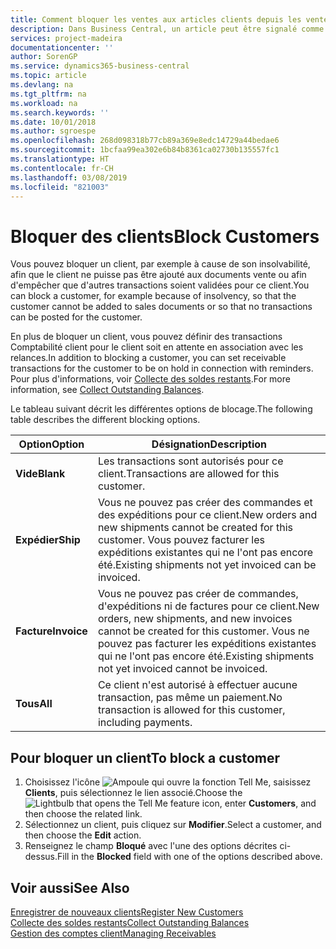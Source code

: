 ```yaml
---
title: Comment bloquer les ventes aux articles clients depuis les ventes ou les achats
description: Dans Business Central, un article peut être signalé comme bloqué pour la vente, bloqué pour l'achat ou bloqué dans tous les cas.
services: project-madeira
documentationcenter: ''
author: SorenGP
ms.service: dynamics365-business-central
ms.topic: article
ms.devlang: na
ms.tgt_pltfrm: na
ms.workload: na
ms.search.keywords: ''
ms.date: 10/01/2018
ms.author: sgroespe
ms.openlocfilehash: 268d098318b77cb89a369e8edc14729a44bedae6
ms.sourcegitcommit: 1bcfaa99ea302e6b84b8361ca02730b135557fc1
ms.translationtype: HT
ms.contentlocale: fr-CH
ms.lasthandoff: 03/08/2019
ms.locfileid: "821003"
---
```

# <a name="block-customers"></a><span data-ttu-id="35926-103">Bloquer des clients</span><span class="sxs-lookup"><span data-stu-id="35926-103">Block Customers</span></span>
<span data-ttu-id="35926-104">Vous pouvez bloquer un client, par exemple à cause de son insolvabilité, afin que le client ne puisse pas être ajouté aux documents vente ou afin d'empêcher que d'autres transactions soient validées pour ce client.</span><span class="sxs-lookup"><span data-stu-id="35926-104">You can block a customer, for example because of insolvency, so that the customer cannot be added to sales documents or so that no transactions can be posted for the customer.</span></span>

<span data-ttu-id="35926-105">En plus de bloquer un client, vous pouvez définir des transactions Comptabilité client pour le client soit en attente en association avec les relances.</span><span class="sxs-lookup"><span data-stu-id="35926-105">In addition to blocking a customer, you can set receivable transactions for the customer to be on hold in connection with reminders.</span></span> <span data-ttu-id="35926-106">Pour plus d'informations, voir [Collecte des soldes restants](receivables-collect-outstanding-balances.md).</span><span class="sxs-lookup"><span data-stu-id="35926-106">For more information, see [Collect Outstanding Balances](receivables-collect-outstanding-balances.md).</span></span>   

<span data-ttu-id="35926-107">Le tableau suivant décrit les différentes options de blocage.</span><span class="sxs-lookup"><span data-stu-id="35926-107">The following table describes the different blocking options.</span></span>  

|<span data-ttu-id="35926-108">Option</span><span class="sxs-lookup"><span data-stu-id="35926-108">Option</span></span>|<span data-ttu-id="35926-109">Désignation</span><span class="sxs-lookup"><span data-stu-id="35926-109">Description</span></span>|  
|--------------------|------------|  
|<span data-ttu-id="35926-110">**Vide**</span><span class="sxs-lookup"><span data-stu-id="35926-110">**Blank**</span></span>|<span data-ttu-id="35926-111">Les transactions sont autorisés pour ce client.</span><span class="sxs-lookup"><span data-stu-id="35926-111">Transactions are allowed for this customer.</span></span>|
|<span data-ttu-id="35926-112">**Expédier**</span><span class="sxs-lookup"><span data-stu-id="35926-112">**Ship**</span></span>|<span data-ttu-id="35926-113">Vous ne pouvez pas créer des commandes et des expéditions pour ce client.</span><span class="sxs-lookup"><span data-stu-id="35926-113">New orders and new shipments cannot be created for this customer.</span></span> <span data-ttu-id="35926-114">Vous pouvez facturer les expéditions existantes qui ne l'ont pas encore été.</span><span class="sxs-lookup"><span data-stu-id="35926-114">Existing shipments not yet invoiced can be invoiced.</span></span>|  
|<span data-ttu-id="35926-115">**Facture**</span><span class="sxs-lookup"><span data-stu-id="35926-115">**Invoice**</span></span>|<span data-ttu-id="35926-116">Vous ne pouvez pas créer de commandes, d'expéditions ni de factures pour ce client.</span><span class="sxs-lookup"><span data-stu-id="35926-116">New orders, new shipments, and new invoices cannot be created for this customer.</span></span> <span data-ttu-id="35926-117">Vous ne pouvez pas facturer les expéditions existantes qui ne l'ont pas encore été.</span><span class="sxs-lookup"><span data-stu-id="35926-117">Existing shipments not yet invoiced cannot be invoiced.</span></span>|  
|<span data-ttu-id="35926-118">**Tous**</span><span class="sxs-lookup"><span data-stu-id="35926-118">**All**</span></span>|<span data-ttu-id="35926-119">Ce client n'est autorisé à effectuer aucune transaction, pas même un paiement.</span><span class="sxs-lookup"><span data-stu-id="35926-119">No transaction is allowed for this customer, including payments.</span></span>|  

## <a name="to-block-a-customer"></a><span data-ttu-id="35926-120">Pour bloquer un client</span><span class="sxs-lookup"><span data-stu-id="35926-120">To block a customer</span></span>  
1. <span data-ttu-id="35926-121">Choisissez l'icône ![Ampoule qui ouvre la fonction Tell Me](media/ui-search/search_small.png "Dites-moi ce que vous voulez faire"), saisissez **Clients**, puis sélectionnez le lien associé.</span><span class="sxs-lookup"><span data-stu-id="35926-121">Choose the ![Lightbulb that opens the Tell Me feature](media/ui-search/search_small.png "Tell me what you want to do") icon, enter **Customers**, and then choose the related link.</span></span>
2. <span data-ttu-id="35926-122">Sélectionnez un client, puis cliquez sur **Modifier**.</span><span class="sxs-lookup"><span data-stu-id="35926-122">Select a customer, and then choose the **Edit** action.</span></span>
3. <span data-ttu-id="35926-123">Renseignez le champ **Bloqué** avec l'une des options décrites ci-dessus.</span><span class="sxs-lookup"><span data-stu-id="35926-123">Fill in the **Blocked** field with one of the options described above.</span></span>

## <a name="see-also"></a><span data-ttu-id="35926-124">Voir aussi</span><span class="sxs-lookup"><span data-stu-id="35926-124">See Also</span></span>  
[<span data-ttu-id="35926-125">Enregistrer de nouveaux clients</span><span class="sxs-lookup"><span data-stu-id="35926-125">Register New Customers</span></span>](sales-how-register-new-customers.md)  
[<span data-ttu-id="35926-126">Collecte des soldes restants</span><span class="sxs-lookup"><span data-stu-id="35926-126">Collect Outstanding Balances</span></span>](receivables-collect-outstanding-balances.md)  
[<span data-ttu-id="35926-127">Gestion des comptes client</span><span class="sxs-lookup"><span data-stu-id="35926-127">Managing Receivables</span></span>](receivables-manage-receivables.md)  
